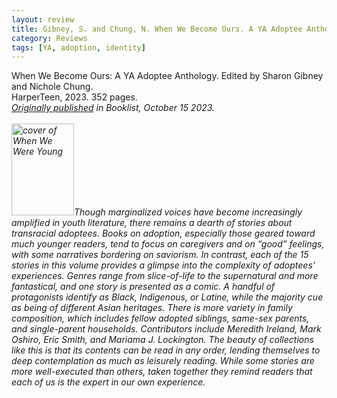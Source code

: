 ```yaml
---
layout: review
title: Gibney, S. and Chung, N. When We Become Ours. A YA Adoptee Anthology.
category: Reviews
tags: [YA, adoption, identity]
---
```

<span class="title">When We Become Ours: A YA Adoptee Anthology.</span> Edited by Sharon Gibney and Nichole Chung.<br>
<span class="publisher">HarperTeen, 2023. 352 pages.</span><br>
<span style="font-size:14px;"><em><a href="https://www.booklistonline.com/When-We-Become-Ours-A-YA-Adoptee-Anthology-Nicole-Chung/pid=9781608" target="_blank" alt="Review of When We Become Ours on Booklist website">Originally published</a> in <em>Booklist</em>, October 15 2023.</span><br><br>
<span class="book1"><img src="https://www.harpercollins.com/cdn/shop/products/9780063144408_fa65bc4d-a180-4012-a15a-a39b84ac2d8a.jpg" width="100" height="147" alt="cover of When We Were Young">Though marginalized voices have become increasingly amplified in youth literature, there remains a dearth of stories about transracial adoptees. Books on adoption, especially those geared toward much younger readers, tend to focus on caregivers and on “good” feelings, with some narratives bordering on saviorism. In contrast, each of the 15 stories in this volume provides a glimpse into the complexity of adoptees’ experiences. Genres range from slice-of-life to the supernatural and more fantastical, and one story is presented as a comic. A handful of protagonists identify as Black, Indigenous, or Latine, while the majority cue as being of different Asian heritages. There is more variety in family composition, which includes fellow adopted siblings, same-sex parents, and single-­parent households. Contributors include Meredith Ireland, Mark Oshiro, Eric Smith, and Mariama J. Lockington. The beauty of collections like this is that its contents can be read in any order, lending themselves to deep contemplation as much as leisurely reading. While some stories are more well-executed than others, taken together they remind readers that each of us is the expert in our own experience.</span>
